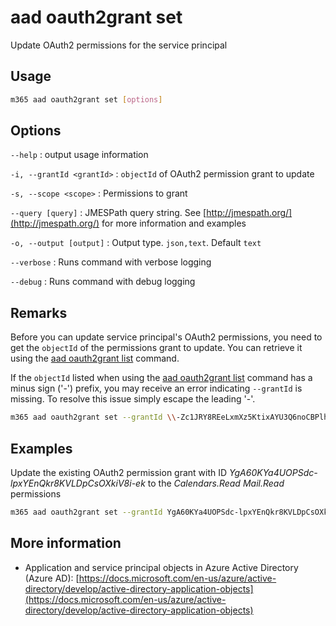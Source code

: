 # aad oauth2grant set

Update OAuth2 permissions for the service principal

## Usage

```sh
m365 aad oauth2grant set [options]
```

## Options

`--help`
: output usage information

`-i, --grantId <grantId>`
: `objectId` of OAuth2 permission grant to update

`-s, --scope <scope>`
: Permissions to grant

`--query [query]`
: JMESPath query string. See [http://jmespath.org/](http://jmespath.org/) for more information and examples

`-o, --output [output]`
: Output type. `json,text`. Default `text`

`--verbose`
: Runs command with verbose logging

`--debug`
: Runs command with debug logging

## Remarks

Before you can update service principal's OAuth2 permissions, you need to get the `objectId` of the permissions grant to update. You can retrieve it using the [aad oauth2grant list](./oauth2grant-list.md) command.

If the `objectId` listed when using the [aad oauth2grant list](./oauth2grant-list.md) command has a minus sign ('-') prefix, you may receive an error indicating `--grantId` is missing.  To resolve this issue simply escape the leading '-'.  

```sh
m365 aad oauth2grant set --grantId \\-Zc1JRY8REeLxmXz5KtixAYU3Q6noCBPlhwGiX7pxmU
```

## Examples

Update the existing OAuth2 permission grant with ID _YgA60KYa4UOPSdc-lpxYEnQkr8KVLDpCsOXkiV8i-ek_ to the _Calendars.Read Mail.Read_ permissions

```sh
m365 aad oauth2grant set --grantId YgA60KYa4UOPSdc-lpxYEnQkr8KVLDpCsOXkiV8i-ek --scope "Calendars.Read Mail.Read"
```

## More information

- Application and service principal objects in Azure Active Directory (Azure AD): [https://docs.microsoft.com/en-us/azure/active-directory/develop/active-directory-application-objects](https://docs.microsoft.com/en-us/azure/active-directory/develop/active-directory-application-objects)
